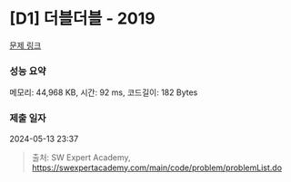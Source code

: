 # [D1] 더블더블 - 2019 

[문제 링크](https://swexpertacademy.com/main/code/problem/problemDetail.do?contestProbId=AV5QDEX6AqwDFAUq) 

### 성능 요약

메모리: 44,968 KB, 시간: 92 ms, 코드길이: 182 Bytes

### 제출 일자

2024-05-13 23:37



> 출처: SW Expert Academy, https://swexpertacademy.com/main/code/problem/problemList.do